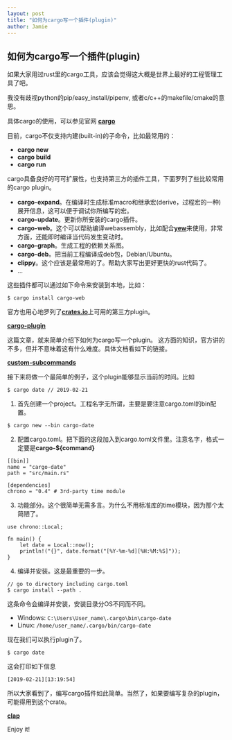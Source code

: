 ```yaml
---
layout: post
title: "如何为cargo写一个插件(plugin)"
author: Jamie
---
```


## 如何为cargo写一个插件(plugin)

如果大家用过rust里的cargo工具，应该会觉得这大概是世界上最好的工程管理工具了吧。

我没有歧视python的pip/easy_install/pipenv, 或者c/c++的makefile/cmake的意思。

具体cargo的使用，可以参见官网 [**cargo**](https://doc.rust-lang.org/cargo/index.html)

目前，cargo不仅支持内建(built-in)的子命令，比如最常用的：
- **cargo new**
- **cargo build**
- **cargo run**

cargo具备良好的可可扩展性，也支持第三方的插件工具，下面罗列了些比较常用的cargo plugin。
- **cargo-expand**。在编译时生成标准macro和继承宏(derive，过程宏的一种)展开信息，这可以便于调试你所编写的宏。
- **cargo-update**。更新你所安装的cargo插件。
- **cargo-web**。这个可以帮助编译webassembly，比如配合[**yew**](https://github.com/DenisKolodin/yew)来使用，非常方面，还能即时编译当代码发生变动时。
- **cargo-graph**。生成工程的依赖关系图。
- **cargo-deb**。把当前工程编译成deb包，Debian/Ubuntu。
- **clippy**。这个应该是最常用的了。帮助大家写出更好更快的rust代码了。
- ...

这些插件都可以通过如下命令来安装到本地，比如：
```
$ cargo install cargo-web
```
官方也用心地罗列了[**crates.io**](https://crates.io/)上可用的第三方plugin。

[**cargo-plugin**](https://github.com/rust-lang/cargo/wiki/Third-party-cargo-subcommands)

这篇文章，就来简单介绍下如何为cargo写一个plugin。
这方面的知识，官方讲的不多，但并不意味着这有什么难度。具体文档看如下的链接。

[**custom-subcommands**](https://doc.rust-lang.org/cargo/reference/external-tools.html#custom-subcommands)


接下来将做一个最简单的例子，这个plugin能够显示当前的时间。比如
```
$ cargo date // 2019-02-21
```
1. 首先创建一个project。工程名字无所谓，主要是要注意cargo.toml的bin配置。
```
$ cargo new --bin cargo-date
```
2. 配置cargo.toml。把下面的这段加入到cargo.toml文件里。注意名字，格式一定要是**cargo-${command}**
```
[[bin]]
name = "cargo-date"
path = "src/main.rs"

[dependencies]
chrono = "0.4" # 3rd-party time module
```
3. 功能部分。这个很简单无需多言。为什么不用标准库的time模块，因为那个太简陋了。
```
use chrono::Local;

fn main() {
    let date = Local::now();
    println!("{}", date.format("[%Y-%m-%d][%H:%M:%S]"));
}
```
4. 编译并安装。这是最重要的一步。
```
// go to directory including cargo.toml
$ cargo install --path .
```
这条命令会编译并安装，安装目录分OS不同而不同。
- Windows: ```C:\Users\User_name\.cargo\bin\cargo-date```
- Linux: ```/home/user_name/.cargo/bin/cargo-date```

现在我们可以执行plugin了。
```
$ cargo date
```
这会打印如下信息
```
[2019-02-21][13:19:54]
```

所以大家看到了，编写cargo插件如此简单。当然了，如果要编写复杂的plugin，可能得用到这个crate。

[**clap**](https://clap.rs/)

Enjoy it!